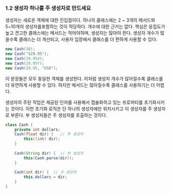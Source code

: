 ### 1.2 생성자 하나를 주 생성자로 만드세요

생성자는 새로운 객체에 대한 진입점이다. 하나의 클래스에는 2 ~ 3개의 메서드와 5~10개의 생성자를포함하는 것이 적당하다. 개수에 대한 근거는 없다. 
핵심은 응집도가 높고 견고한 클래스에는 메서드는 적어야하며, 생성자는 많아야 한다.
생성자 개수가 많을수록 클래스는 더 개선되고, 사용자 입장에서 클래스를 더 편하게 사용할 수 있다.

``` java
new Cash(30);
new Cash("$29.95");
new Cash(29.95d);
new Cash(29.95f);
new Cash(29.95, "USD");
```
이 문장들은 모두 동일한 객체를 생성한다. 이처럼 생성자 개수가 많아질수록 클래스를 더 유연하게 사용할 수 있다.
하지만 메서드는 많아질수록 클래스를 사용하기는 더 어렵다.

생성자의 주된 작업은 제공된 인자를 사용해서 캡슐화하고 있는 프로퍼티를 초기화시키는 것이다.
이런 초기화 로직은 단 하나의 생성자에만 위치시키고 이 생성자를 주 생성자로 부른다.
부 생성자들은 주 생성자를 호출하는 것이다.

``` java
class Cash {
    private int dollars;
    Cash(float dir) {   // 부 생성자
        this((int) dir);
    }
    
    Cash(String dir) {  // 부 생성자
        this(Cash.parse(dir));
    }
    
    Cash(int dir) {  // 주 생성자
        this.dollars = dir;
    }
}
```














